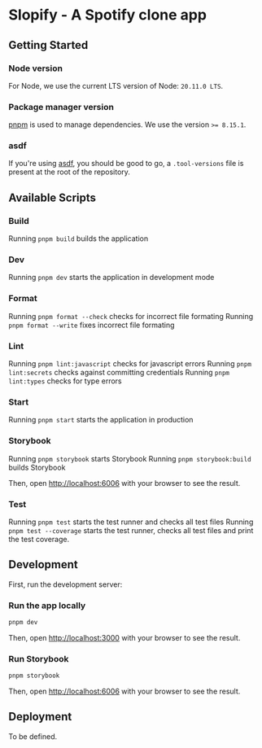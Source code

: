 # Slopify - A Spotify clone app

## Getting Started

### Node version

For Node, we use the current LTS version of Node: `20.11.0 LTS`.

### Package manager version

[pnpm](https://pnpm.io/) is used to manage dependencies. We use the version `>= 8.15.1`.

### asdf

If you're using [asdf](https://asdf-vm.com/), you should be good to go, a `.tool-versions` file is present at the root of the repository.

## Available Scripts

### Build

Running `pnpm build` builds the application

### Dev

Running `pnpm dev` starts the application in development mode

### Format

Running `pnpm format --check` checks for incorrect file formating
Running `pnpm format --write` fixes incorrect file formating

### Lint

Running `pnpm lint:javascript` checks for javascript errors
Running `pnpm lint:secrets` checks against committing credentials
Running `pnpm lint:types` checks for type errors

### Start

Running `pnpm start` starts the application in production

### Storybook

Running `pnpm storybook` starts Storybook
Running `pnpm storybook:build` builds Storybook

Then, open [http://localhost:6006](http://localhost:6006) with your browser to see the result.

### Test

Running `pnpm test` starts the test runner and checks all test files
Running `pnpm test --coverage` starts the test runner, checks all test files and print the test coverage.

## Development

First, run the development server:

### Run the app locally

```zsh
pnpm dev
```

Then, open [http://localhost:3000](http://localhost:3000) with your browser to see the result.

### Run Storybook

```zsh
pnpm storybook
```

Then, open [http://localhost:6006](http://localhost:6006) with your browser to see the result.

## Deployment

To be defined.
